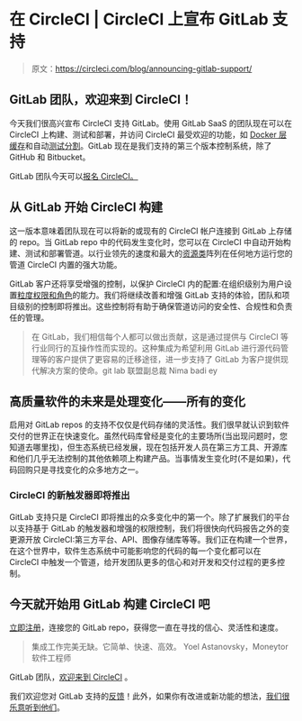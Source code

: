 # 在 CircleCI | CircleCI 上宣布 GitLab 支持

> 原文：<https://circleci.com/blog/announcing-gitlab-support/>

## GitLab 团队，欢迎来到 CircleCI！

今天我们很高兴宣布 CircleCI 支持 GitLab。使用 GitLab SaaS 的团队现在可以在 CircleCI 上构建、测试和部署，并访问 CircleCI 最受欢迎的功能，如 [Docker 层缓存](https://circleci.com/docs/docker-layer-caching/)和自动[测试分割](https://circleci.com/docs/parallelism-faster-jobs/)。GitLab 现在是我们支持的第三个版本控制系统，除了 GitHub 和 Bitbucket。

GitLab 团队今天可以[报名 CircleCI。](https://circleci.com/signup/)

## 从 GitLab 开始 CircleCI 构建

这一版本意味着团队现在可以将新的或现有的 CircleCI 帐户连接到 GitLab 上存储的 repo。当 GitLab repo 中的代码发生变化时，您可以在 CircleCI 中自动开始构建、测试和部署管道。以行业领先的速度和最大的[资源类](https://circleci.com/product/features/resource-classes/)阵列在任何地方运行您的管道 CircleCI 内置的强大功能。

GitLab 客户还将享受增强的控制，以保护 CircleCI 内的配置:在组织级别为用户设置[粒度权限和角色](https://circleci.com/docs/gitlab-vcs-support/#about-roles-and-permissions/)的能力。我们将继续改善和增强 GitLab 支持的体验，团队和项目级别的控制即将推出。这些控制将有助于确保管道访问的安全性、合规性和负责任的管理。

> 在 GitLab，我们相信每个人都可以做出贡献，这是通过提供与 CircleCI 等行业同行的互操作性而实现的。这种集成为希望利用 GitLab 进行源代码管理等的客户提供了更容易的迁移途径，进一步支持了 GitLab 为客户提供现代解决方案的使命。git lab 联盟副总裁 Nima badi ey

## 高质量软件的未来是处理变化——所有的变化

启用对 GitLab repos 的支持不仅仅是代码存储的灵活性。我们很早就认识到软件交付的世界正在快速变化。虽然代码库曾经是变化的主要场所(当出现问题时，您知道去哪里找)，但生态系统已经发展，现在包括开发人员在第三方工具、开源库和他们几乎无法控制的其他依赖项上构建产品。当事情发生变化时(不是如果)，代码回购只是寻找变化的众多地方之一。

### CircleCI 的新触发器即将推出

GitLab 支持只是 CircleCI 即将推出的众多变化中的第一个。除了扩展我们的平台以支持基于 GitLab 的触发器和增强的权限控制，我们将很快向代码报告之外的变更源开放 CircleCI:第三方平台、API、图像存储库等等。我们正在构建一个世界，在这个世界中，软件生态系统中可能影响您的代码的每一个变化都可以在 CircleCI 中触发一个管道，给开发团队更多的信心和对开发和交付过程的更多控制。

## 今天就开始用 GitLab 构建 CircleCI 吧

[立即注册](https://circleci.com/signup/)，连接您的 GitLab repo，获得您一直在寻找的信心、灵活性和速度。

> 集成工作完美无缺。它简单、快速、高效。 Yoel Astanovsky，Moneytor 软件工程师

GitLab 团队，[欢迎来到 CircleCI](https://circleci.com/signup/) 。

我们欢迎您对 GitLab 支持的[反馈](https://discuss.circleci.com/)！此外，如果你有改进或新功能的想法，[我们很乐意听到他们](https://circleci.canny.io/)。